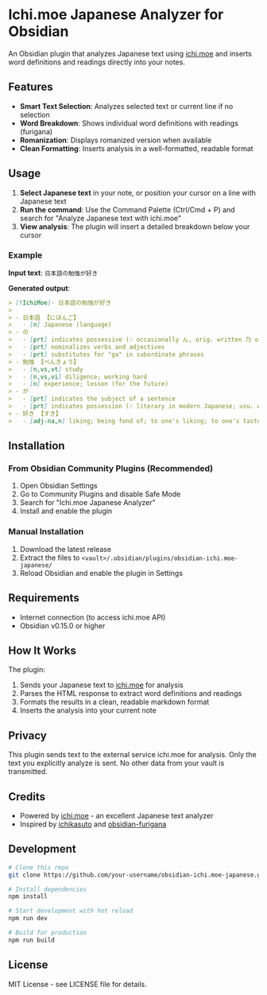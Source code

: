 # Ichi.moe Japanese Analyzer for Obsidian

An Obsidian plugin that analyzes Japanese text using [ichi.moe](https://ichi.moe) and inserts word definitions and readings directly into your notes.

## Features

- **Smart Text Selection**: Analyzes selected text or current line if no selection
- **Word Breakdown**: Shows individual word definitions with readings (furigana)
- **Romanization**: Displays romanized version when available
- **Clean Formatting**: Inserts analysis in a well-formatted, readable format

## Usage

1. **Select Japanese text** in your note, or position your cursor on a line with Japanese text
2. **Run the command**: Use the Command Palette (Ctrl/Cmd + P) and search for "Analyze Japanese text with ichi.moe"
3. **View analysis**: The plugin will insert a detailed breakdown below your cursor

### Example

**Input text**: `日本語の勉強が好き`

**Generated output**:

```markdown
> [!IchiMoe]- 日本語の勉強が好き
>
> - 日本語 【にほんご】
>   - [n] Japanese (language)
> - の
>   - [prt] indicates possessive (☝️ occasionally ん, orig. written 乃 or 之)
>   - [prt] nominalizes verbs and adjectives
>   - [prt] substitutes for "ga" in subordinate phrases
> - 勉強 【べんきょう】
>   - [n,vs,vt] study
>   - [n,vs,vi] diligence; working hard
>   - [n] experience; lesson (for the future)
> - が
>   - [prt] indicates the subject of a sentence
>   - [prt] indicates possession (☝️ literary in modern Japanese; usu. written as ヶ in place names)
> - 好き 【すき】
>   - [adj-na,n] liking; being fond of; to one's liking; to one's taste; preferred; favourite
```

## Installation

### From Obsidian Community Plugins (Recommended)

1. Open Obsidian Settings
2. Go to Community Plugins and disable Safe Mode
3. Search for "Ichi.moe Japanese Analyzer"
4. Install and enable the plugin

### Manual Installation

1. Download the latest release
2. Extract the files to `<vault>/.obsidian/plugins/obsidian-ichi.moe-japanese/`
3. Reload Obsidian and enable the plugin in Settings

## Requirements

- Internet connection (to access ichi.moe API)
- Obsidian v0.15.0 or higher

## How It Works

The plugin:

1. Sends your Japanese text to [ichi.moe](https://ichi.moe) for analysis
2. Parses the HTML response to extract word definitions and readings
3. Formats the results in a clean, readable markdown format
4. Inserts the analysis into your current note

## Privacy

This plugin sends text to the external service ichi.moe for analysis. Only the text you explicitly analyze is sent. No other data from your vault is transmitted.

## Credits

- Powered by [ichi.moe](https://ichi.moe) - an excellent Japanese text analyzer
- Inspired by [ichikasuto](https://github.com/varugasu/ichikasuto) and [obsidian-furigana](https://github.com/fasiha/obsidian-furigana)

## Development

```bash
# Clone this repo
git clone https://github.com/your-username/obsidian-ichi.moe-japanese.git

# Install dependencies
npm install

# Start development with hot reload
npm run dev

# Build for production
npm run build
```

## License

MIT License - see LICENSE file for details.

